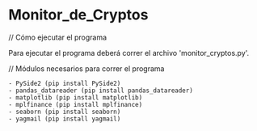 # Monitor_de_Cryptos


// Cómo ejecutar el programa

Para ejecutar el programa deberá correr el archivo 'monitor_cryptos.py'.


// Módulos necesarios para correr el programa

    - PySide2 (pip install PySide2)
    - pandas_datareader (pip install pandas_datareader)
    - matplotlib (pip install matplotlib)
    - mplfinance (pip install mplfinance)
    - seaborn (pip install seaborn)
    - yagmail (pip install yagmail)